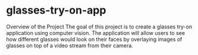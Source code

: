 # glasses-try-on-app

Overview of the Project
The goal of this project is to create a glasses try-on application using computer vision. The application will allow users to see how different glasses would look on their faces by overlaying images of glasses on top of a video stream from their camera.
